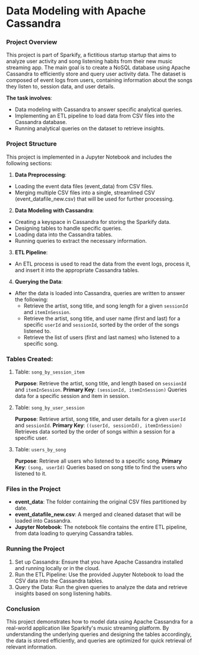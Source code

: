 # Data Modeling with Apache Cassandra

### Project Overview
This project is part of Sparkify, a fictitious startup startup that aims to analyze user activity and song listening habits from their new music streaming app. The main goal is to create a NoSQL database using Apache Cassandra to efficiently store and query user activity data. The dataset is composed of event logs from users, containing information about the songs they listen to, session data, and user details.

**The task involves**:

- Data modeling with Cassandra to answer specific analytical queries.
- Implementing an ETL pipeline to load data from CSV files into the Cassandra database.
- Running analytical queries on the dataset to retrieve insights.


### Project Structure
This project is implemented in a Jupyter Notebook and includes the following sections:

1. **Data Preprocessing**:

- Loading the event data files (event_data) from CSV files.
- Merging multiple CSV files into a single, streamlined CSV (event_datafile_new.csv) that will be used for further processing.

2. **Data Modeling with Cassandra**:

- Creating a keyspace in Cassandra for storing the Sparkify data.
- Designing tables to handle specific queries.
- Loading data into the Cassandra tables.
- Running queries to extract the necessary information.

3. **ETL Pipeline**:

- An ETL process is used to read the data from the event logs, process it, and insert it into the appropriate Cassandra tables.

4. **Querying the Data**:

- After the data is loaded into Cassandra, queries are written to answer the following:
    - Retrieve the artist, song title, and song length for a given `sessionId` and `itemInSession`.
    - Retrieve the artist, song title, and user name (first and last) for a specific `userId` and `sessionId`, sorted by the order of the songs listened to.
    - Retrieve the list of users (first and last names) who listened to a specific song.

### Tables Created:
1. Table: `song_by_session_item`

    **Purpose**: Retrieve the artist, song title, and length based on `sessionId` and `itemInSession`.
    **Primary Key**: `(sessionId, itemInSession)`
    Queries data for a specific session and item in session.

2. Table: `song_by_user_session`

    **Purpose**: Retrieve artist, song title, and user details for a given `userId` and `sessionId`.
    **Primary Key**: `((userId, sessionId), itemInSession)`
    Retrieves data sorted by the order of songs within a session for a specific user.

3. Table: `users_by_song`

    **Purpose**: Retrieve all users who listened to a specific song.
    **Primary Key**: `(song, userId)`
    Queries based on song title to find the users who listened to it.

### Files in the Project
- **event_data**: The folder containing the original CSV files partitioned by date.
- **event_datafile_new.csv**: A merged and cleaned dataset that will be loaded into Cassandra.
- **Jupyter Notebook**: The notebook file contains the entire ETL pipeline, from data loading to querying Cassandra tables.

### Running the Project
1. Set up Cassandra: Ensure that you have Apache Cassandra installed and running locally or in the cloud.
2. Run the ETL Pipeline: Use the provided Jupyter Notebook to load the CSV data into the Cassandra tables.
3. Query the Data: Run the given queries to analyze the data and retrieve insights based on song listening habits.

### Conclusion
This project demonstrates how to model data using Apache Cassandra for a real-world application like Sparkify's music streaming platform. By understanding the underlying queries and designing the tables accordingly, the data is stored efficiently, and queries are optimized for quick retrieval of relevant information.
